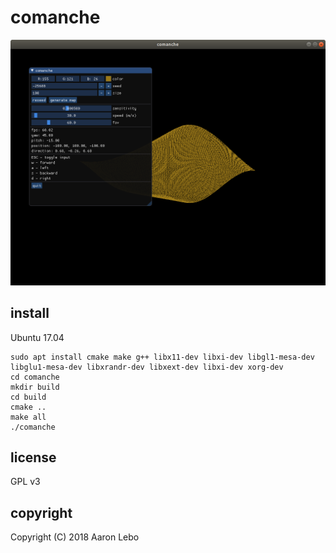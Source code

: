 # comanche
![comanche](comanche.png)

## install

Ubuntu 17.04

    sudo apt install cmake make g++ libx11-dev libxi-dev libgl1-mesa-dev libglu1-mesa-dev libxrandr-dev libxext-dev libxi-dev xorg-dev
    cd comanche
    mkdir build
    cd build
    cmake ..
    make all
    ./comanche

## license
GPL v3

## copyright
Copyright (C) 2018 Aaron Lebo



